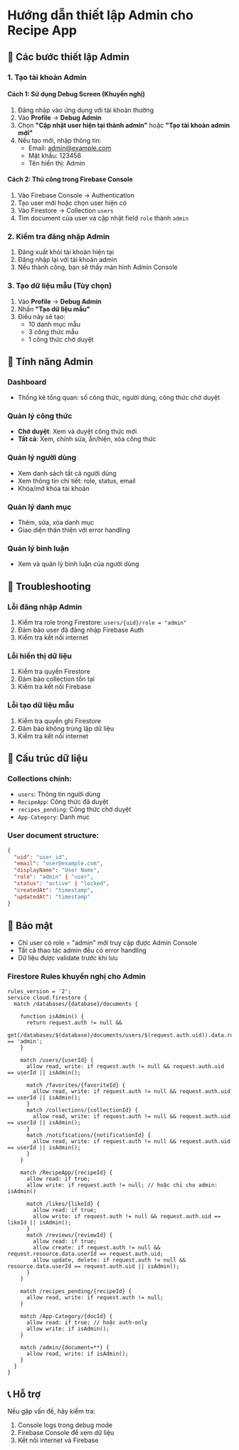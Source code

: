 # Hướng dẫn thiết lập Admin cho Recipe App

## 🚀 Các bước thiết lập Admin

### 1. Tạo tài khoản Admin

#### Cách 1: Sử dụng Debug Screen (Khuyến nghị)
1. Đăng nhập vào ứng dụng với tài khoản thường
2. Vào **Profile** → **Debug Admin**
3. Chọn **"Cập nhật user hiện tại thành admin"** hoặc **"Tạo tài khoản admin mới"**
4. Nếu tạo mới, nhập thông tin:
   - Email: admin@example.com
   - Mật khẩu: 123456
   - Tên hiển thị: Admin

#### Cách 2: Thủ công trong Firebase Console
1. Vào Firebase Console → Authentication
2. Tạo user mới hoặc chọn user hiện có
3. Vào Firestore → Collection `users`
4. Tìm document của user và cập nhật field `role` thành `admin`

### 2. Kiểm tra đăng nhập Admin

1. Đăng xuất khỏi tài khoản hiện tại
2. Đăng nhập lại với tài khoản admin
3. Nếu thành công, bạn sẽ thấy màn hình Admin Console

### 3. Tạo dữ liệu mẫu (Tùy chọn)

1. Vào **Profile** → **Debug Admin**
2. Nhấn **"Tạo dữ liệu mẫu"**
3. Điều này sẽ tạo:
   - 10 danh mục mẫu
   - 3 công thức mẫu
   - 1 công thức chờ duyệt

## 🔧 Tính năng Admin

### Dashboard
- Thống kê tổng quan: số công thức, người dùng, công thức chờ duyệt

### Quản lý công thức
- **Chờ duyệt**: Xem và duyệt công thức mới
- **Tất cả**: Xem, chỉnh sửa, ẩn/hiện, xóa công thức

### Quản lý người dùng
- Xem danh sách tất cả người dùng
- Xem thông tin chi tiết: role, status, email
- Khóa/mở khóa tài khoản

### Quản lý danh mục
- Thêm, sửa, xóa danh mục
- Giao diện thân thiện với error handling

### Quản lý bình luận
- Xem và quản lý bình luận của người dùng

## 🐛 Troubleshooting

### Lỗi đăng nhập Admin
1. Kiểm tra role trong Firestore: `users/{uid}/role = "admin"`
2. Đảm bảo user đã đăng nhập Firebase Auth
3. Kiểm tra kết nối internet

### Lỗi hiển thị dữ liệu
1. Kiểm tra quyền Firestore
2. Đảm bảo collection tồn tại
3. Kiểm tra kết nối Firebase

### Lỗi tạo dữ liệu mẫu
1. Kiểm tra quyền ghi Firestore
2. Đảm bảo không trùng lặp dữ liệu
3. Kiểm tra kết nối internet

## 📱 Cấu trúc dữ liệu

### Collections chính:
- `users`: Thông tin người dùng
- `RecipeApp`: Công thức đã duyệt
- `recipes_pending`: Công thức chờ duyệt
- `App-Category`: Danh mục

### User document structure:
```json
{
  "uid": "user_id",
  "email": "user@example.com",
  "displayName": "User Name",
  "role": "admin" | "user",
  "status": "active" | "locked",
  "createdAt": "timestamp",
  "updatedAt": "timestamp"
}
```

## 🔐 Bảo mật

- Chỉ user có role = "admin" mới truy cập được Admin Console
- Tất cả thao tác admin đều có error handling
- Dữ liệu được validate trước khi lưu

### Firestore Rules khuyến nghị cho Admin

```
rules_version = '2';
service cloud.firestore {
  match /databases/{database}/documents {

    function isAdmin() {
      return request.auth != null &&
        get(/databases/$(database)/documents/users/$(request.auth.uid)).data.role == 'admin';
    }

    match /users/{userId} {
      allow read, write: if request.auth != null && request.auth.uid == userId || isAdmin();

      match /favorites/{favoriteId} {
        allow read, write: if request.auth != null && request.auth.uid == userId || isAdmin();
      }
      match /collections/{collectionId} {
        allow read, write: if request.auth != null && request.auth.uid == userId || isAdmin();
      }
      match /notifications/{notificationId} {
        allow read, write: if request.auth != null && request.auth.uid == userId || isAdmin();
      }
    }

    match /RecipeApp/{recipeId} {
      allow read: if true;
      allow write: if request.auth != null; // hoặc chỉ cho admin: isAdmin()

      match /likes/{likeId} {
        allow read: if true;
        allow write: if request.auth != null && request.auth.uid == likeId || isAdmin();
      }
      match /reviews/{reviewId} {
        allow read: if true;
        allow create: if request.auth != null && request.resource.data.userId == request.auth.uid;
        allow update, delete: if request.auth != null && resource.data.userId == request.auth.uid || isAdmin();
      }
    }

    match /recipes_pending/{recipeId} {
      allow read, write: if request.auth != null;
    }

    match /App-Category/{docId} {
      allow read: if true; // hoặc auth-only
      allow write: if isAdmin();
    }

    match /admin/{document=**} {
      allow read, write: if isAdmin();
    }
  }
}
```

## 📞 Hỗ trợ

Nếu gặp vấn đề, hãy kiểm tra:
1. Console logs trong debug mode
2. Firebase Console để xem dữ liệu
3. Kết nối internet và Firebase
